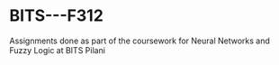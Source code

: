 # BITS---F312

Assignments done as part of the coursework for Neural Networks and Fuzzy Logic at BITS Pilani
